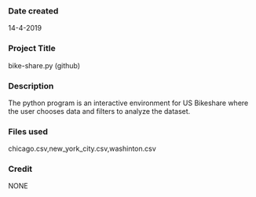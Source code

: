 ### Date created
14-4-2019

### Project Title
bike-share.py (github)

### Description
The python program is an interactive environment for US Bikeshare where the user chooses data and filters to analyze the dataset.

### Files used
chicago.csv,new_york_city.csv,washinton.csv

### Credit
NONE
